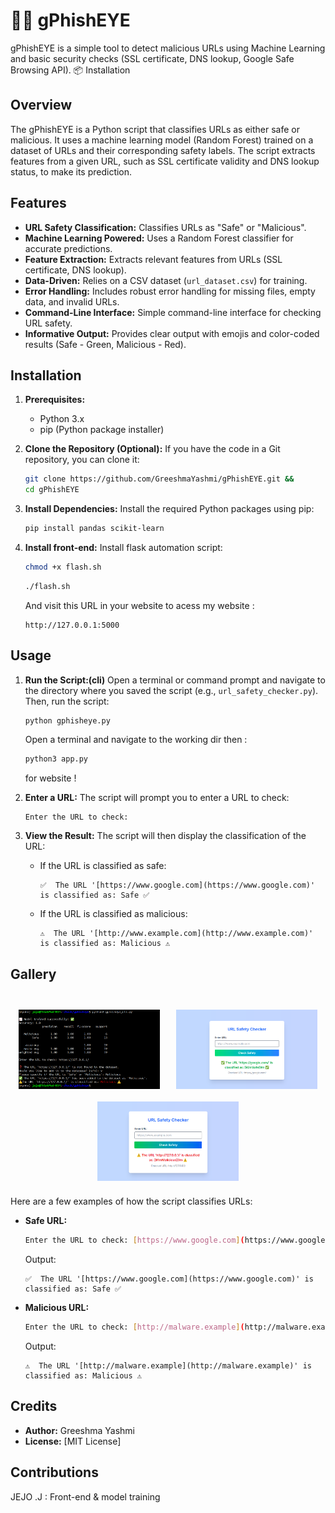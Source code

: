# 🕵️‍♂️ gPhishEYE

gPhishEYE is a simple tool to detect malicious URLs using Machine Learning and basic security checks (SSL certificate, DNS lookup, Google Safe Browsing API).
📦 Installation

## Overview

The gPhishEYE is a Python script that classifies URLs as either safe or malicious. It uses a machine learning model (Random Forest) trained on a dataset of URLs and their corresponding safety labels.  The script extracts features from a given URL, such as SSL certificate validity and DNS lookup status, to make its prediction.

## Features

* **URL Safety Classification:** Classifies URLs as "Safe" or "Malicious".
* **Machine Learning Powered:** Uses a Random Forest classifier for accurate predictions.
* **Feature Extraction:** Extracts relevant features from URLs (SSL certificate, DNS lookup).
* **Data-Driven:** Relies on a CSV dataset (`url_dataset.csv`) for training.
* **Error Handling:** Includes robust error handling for missing files, empty data, and invalid URLs.
* **Command-Line Interface:** Simple command-line interface for checking URL safety.
* **Informative Output:** Provides clear output with emojis and color-coded results (Safe - Green, Malicious - Red).

## Installation

1.  **Prerequisites:**
    * Python 3.x
    * pip (Python package installer)

2.  **Clone the Repository (Optional):**
    If you have the code in a Git repository, you can clone it:
    ```bash
    git clone https://github.com/GreeshmaYashmi/gPhishEYE.git &&
    cd gPhishEYE
    ```

3.  **Install Dependencies:**
    Install the required Python packages using pip:
    ```bash
    pip install pandas scikit-learn
    ```

4. **Install front-end:**
   Install flask automation script:
   ```bash
   chmod +x flash.sh
   ```
   ```bash
   ./flash.sh
   ```
   And visit this URL in your website to acess my website :
   ```http
   http://127.0.0.1:5000
   ```
## Usage

1.  **Run the Script:(cli)**
    Open a terminal or command prompt and navigate to the directory where you saved the script (e.g., `url_safety_checker.py`).  Then, run the script:
    ```bash
    python gphisheye.py
    ```
    Open a terminal and navigate to the working dir then :
    ```bash
    python3 app.py
    ```
    for website !

3.  **Enter a URL:**
    The script will prompt you to enter a URL to check:
    ```
    Enter the URL to check:
    ```

4.  **View the Result:**
    The script will then display the classification of the URL:
    * If the URL is classified as safe:
        ```
        ✅  The URL '[https://www.google.com](https://www.google.com)' is classified as: Safe ✅
        ```
    * If the URL is classified as malicious:
        ```
        ⚠️  The URL '[http://www.example.com](http://www.example.com)' is classified as: Malicious ⚠️
        ```

## Gallery
<br>
<div style="display: flex; flex-wrap: wrap; justify-content: space-around;">
    <img src="https://github.com/GreeshmaYashmi/gPhishEYE/blob/main/images/Screenshot%20From%202025-04-27%2016-46-02.png" alt="Screenshot 1" style="margin: 10px; max-width: 45%; height: auto;">
   <img src="https://github.com/GreeshmaYashmi/gPhishEYE/blob/main/images/Screenshot%20From%202025-04-27%2017-05-42.png" alt="Screenshot 6" style="margin: 10px; max-width: 45%; height: auto;">
    <img src="https://github.com/GreeshmaYashmi/gPhishEYE/blob/main/images/Screenshot%20From%202025-04-27%2017-04-53.png" alt="Screenshot 2" style="margin: 10px; max-width: 45%; height: auto;">

</div>


Here are a few examples of how the script classifies URLs:

* **Safe URL:**
    ```bash
    Enter the URL to check: [https://www.google.com](https://www.google.com)
    ```
    Output:
    ```
    ✅  The URL '[https://www.google.com](https://www.google.com)' is classified as: Safe ✅
    ```

* **Malicious URL:**
    ```bash
    Enter the URL to check: [http://malware.example](http://malware.example)
    ```
    Output:
    ```
    ⚠️  The URL '[http://malware.example](http://malware.example)' is classified as: Malicious ⚠️
    ```

## Credits

* **Author:** Greeshma Yashmi
* **License:** [MIT License]

## Contributions

JEJO .J : Front-end & model training 

